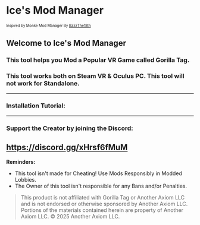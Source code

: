 # Ice's Mod Manager
<sup><sub>Inspired by Monke Mod Manager By  [BzzzThe18th](https://github.com/BzzzThe18th/MonkeModManager)</sub></sup>

## Welcome to Ice's Mod Manager
### This tool helps you Mod a Popular VR Game called Gorilla Tag.
### This tool works both on Steam VR & Oculus PC. This tool will not work for Standalone.
------------------------------------------------------------------------------------------
### Installation Tutorial:

------------------------------------------------------------------------------------------
### Support the Creator by joining the Discord:
https://discord.gg/xHrsf6fMuM
------------------------------------------------------------------------------------------
**Reminders:**
- This tool isn't made for Cheating! Use Mods Responsibly in Modded Lobbies.
- The Owner of this tool isn't responsible for any Bans and/or Penalties. 
> This product is not affiliated with Gorilla Tag or Another Axiom LLC and is not endorsed or otherwise sponsored by Another Axiom LLC. Portions of the materials contained herein are property of Another Axiom LLC. © 2025 Another Axiom LLC.
